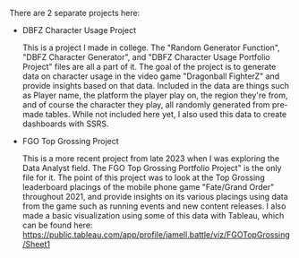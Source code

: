 There are 2 separate projects here:
- DBFZ Character Usage Project
  
  This is a project I made in college. The "Random Generator Function", "DBFZ Character Generator", and "DBFZ Character Usage Portfolio Project" files are all a part of it.
  The goal of the project is to generate data on character usage in the video game "Dragonball FighterZ" and provide insights based on that data. Included in the data are things
  such as Player name, the platform the player play on, the region they're from, and of course the character they play, all randomly generated from pre-made tables. While not included
  here yet, I also used this data to create dashboards with SSRS.
  
- FGO Top Grossing Project
  
  This is a more recent project from late 2023 when I was exploring the Data Analyst field. The FGO Top Grossing Portfolio Project" is the only file for it.
  The point of this project was to look at the Top Grossing leaderboard placings of the mobile phone game "Fate/Grand Order" throughout 2021, and provide
  insights on its various placings using data from the game such as running events and new content releases. I also made a basic visualization
  using some of this data with Tableau, which can be found here: https://public.tableau.com/app/profile/jamell.battle/viz/FGOTopGrossing/Sheet1
